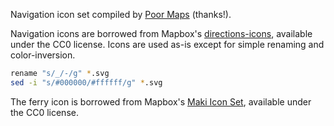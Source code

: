 Navigation icon set compiled by [Poor Maps][0] (thanks!).

Navigation icons are borrowed from Mapbox's [directions-icons][1],
available under the CC0 license. Icons are used as-is except for simple
renaming and color-inversion.

```bash
rename "s/_/-/g" *.svg
sed -i "s/#000000/#ffffff/g" *.svg
```

The ferry icon is borrowed from Mapbox's [Maki Icon Set][2], available
under the CC0 license.

[0]: https://github.com/otsaloma/poor-maps
[1]: https://github.com/mapbox/directions-icons
[2]: https://github.com/mapbox/maki
